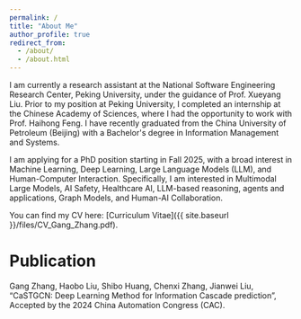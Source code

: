```yaml
---
permalink: /
title: "About Me"
author_profile: true
redirect_from: 
  - /about/
  - /about.html
---
```


I am currently a research assistant at the National Software Engineering Research Center, Peking University, under the guidance of Prof. Xueyang Liu. Prior to my position at Peking University, I completed an internship at the Chinese Academy of Sciences, where I had the opportunity to work with Prof. Haihong Feng. I have recently graduated from the China University of Petroleum (Beijing) with a Bachelor's degree in Information Management and Systems.
        
I am applying for a PhD position starting in Fall 2025, with a broad interest in Machine Learning, Deep Learning, Large Language Models (LLM), and Human-Computer Interaction. Specifically, I am interested in Multimodal Large Models, AI Safety, Healthcare AI, LLM-based reasoning, agents and applications, Graph Models, and Human-AI Collaboration.

You can find my CV here: [Curriculum Vitae]({{ site.baseurl }}/files/CV_Gang_Zhang.pdf).

Publication
======
Gang Zhang, Haobo Liu, Shibo Huang, Chenxi Zhang, Jianwei Liu, “CaSTGCN: Deep Learning Method for Information Cascade prediction”, Accepted by the 2024 China Automation Congress (CAC).
